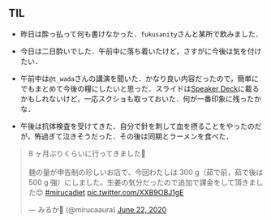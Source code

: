 ## TIL

* 昨日は酔っ払って何も書けなかった．`fukusanity`さんと某所で飲みました．

* 今日は二日酔いでした．午前中に落ち着いたけど，さすがに今後は気を付けたい．

* 午前中は`@t_wada`さんの講演を聞いた．かなり良い内容だったので，簡単にでもまとめて今後の糧にしたいと思った．スライドは[Speaker Deck](https://speakerdeck.com/twada)に載るかもしれないけど，一応スクショも取っておいた．何が一番印象に残ったかな．

* 午後は抗体検査を受けてきた．自分で針を刺して血を摂ることをやったのだが，怖過ぎて泣きそうだった．その後は同期とラーメンを食べた．

<blockquote class="twitter-tweet"><p lang="ja" dir="ltr">8 ヶ月ぶりくらいに行ってきました🍜<br><br>麺の量が申告制の珍しいお店で、今回わたしは 300 g（茹で前，茹で後は 500 g 強）にしました。生姜の気分だったので追加で課金をして頂きました😊 <a href="https://twitter.com/hashtag/mirucadiet?src=hash&amp;ref_src=twsrc%5Etfw">#mirucadiet</a> <a href="https://t.co/XXB9OBJ1gE">pic.twitter.com/XXB9OBJ1gE</a></p>&mdash; みるか🌷 (@mirucaaura) <a href="https://twitter.com/mirucaaura/status/1275008226510008321?ref_src=twsrc%5Etfw">June 22, 2020</a></blockquote> <script async src="https://platform.twitter.com/widgets.js" charset="utf-8"></script>